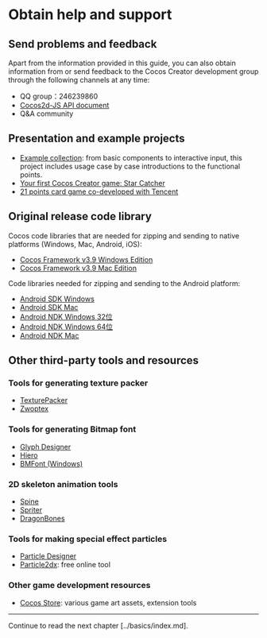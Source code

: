 # Obtain help and support

## Send problems and feedback

Apart from the information provided in this guide, you can also obtain information from or send feedback to the Cocos Creator development group through the following channels at any time:

- QQ group：246239860
- [Cocos2d-JS API document](http://www.cocos2d-x.org/reference/html5-js/V3.8/index.html)
- Q&A community

## Presentation and example projects

- [Example collection](https://github.com/cocos-creator/example-cases): from basic components to interactive input, this project includes usage case by case introductions to the functional points.
- [Your first Cocos Creator game: Star Catcher](https://github.com/cocos-creator/tutorial-first-game)
- [21 points card game co-developed with Tencent](https://github.com/cocos-creator/tutorial-blackjack)

## Original release code library

Cocos code libraries that are needed for zipping and sending to native platforms (Windows, Mac, Android, iOS):

- [Cocos Framework v3.9 Windows Edition](http://cocostudio.download.appget.cn/Cocos/CocosStore/CocosFramework-V3.9-Windows.exe)
- [Cocos Framework v3.9 Mac Edition](http://cocostudio.download.appget.cn/Cocos/CocosStore/CocosFramework-V3.9-Mac.pkg)

Code libraries needed for zipping and sending to the Android platform: 

- [Android SDK Windows](http://cocostudio.download.appget.cn/Cocos/CocosStore/Android-SDK-Windows.zip)
- [Android SDK Mac](http://cocostudio.download.appget.cn/Cocos/CocosStore/android22-sdk-macosx.zip)
- [Android NDK Windows 32位](http://cocostudio.download.appget.cn/Cocos/CocosStore/android-ndk-r10d-windows-x86.zip)
- [Android NDK Windows 64位](http://cocostudio.download.appget.cn/Cocos/CocosStore/android-ndk-r10e-Windows.zip)
- [Android NDK Mac](http://cocostudio.download.appget.cn/Cocos/CocosStore/android-ndk-r10e-macosx.zip)

## Other third-party tools and resources

### Tools for generating texture packer

- [TexturePacker](https://www.codeandweb.com/texturepacker)
- [Zwoptex](https://zwopple.com/zwoptex/)

### Tools for generating Bitmap font

- [Glyph Designer](https://71squared.com/glyphdesigner)
- [Hiero](https://github.com/libgdx/libgdx/wiki/Hiero)
- [BMFont (Windows)](http://www.angelcode.com/products/bmfont/)

### 2D skeleton animation tools

- [Spine](esotericsoftware.com)
- [Spriter](http://brashmonkey.com/spriter.htm)
- [DragonBones](http://dragonbones.github.io/)

### Tools for making special effect particles

- [Particle Designer](http://particledesigner.71squared.com/)
- [Particle2dx](http://www.effecthub.com/particle2dx): free online tool

### Other game development resources

- [Cocos Store](http://store.cocos.com/): various game art assets, extension tools


---

Continue to read the next chapter [../basics/index.md].
